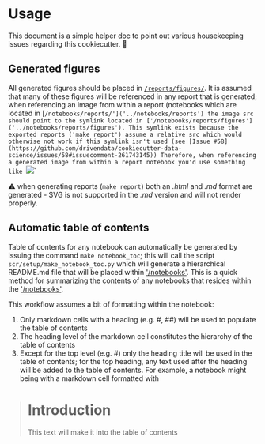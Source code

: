 # Usage

This document is a simple helper doc to point out various housekeeping issues regarding this cookiecutter. :poop:

## Generated figures

All generated figures should be placed in [`/reports/figures/`]('../reports/figures'). It is assumed that many of these figures will be referenced in any report that is generated; when referencing an image from within a report (notebooks which are located in [`/notebooks/reports/']('../notebooks/reports') the image src should point to the symlink located in ['/notebooks/reports/figures']('../notebooks/reports/figures'). This symlink exists because the exported reports ('make report') assume a relative src which would otherwise not work if this symlink isn't used (see [Issue #58](https://github.com/drivendata/cookiecutter-data-science/issues/58#issuecomment-261743145)) Therefore, when referencing a generated image from within a report notebook you'd use something like `<img src="figures/img.png" />`

:warning: when generating reports (`make report`) both an *.html* and *.md* format are generated - SVG is not supported in the *.md* version and will not render properly.

## Automatic table of contents

Table of contents for any notebook can automatically be generated by issuing the command `make notebook_toc`; this will call the script `scr/setup/make_notebook_toc.py` which will generate a hierarchical README.md file that will be placed within ['/notebooks']('../reports'). This is a quick method for summarizing the contents of any notebooks that resides within the ['/notebooks']('../reports'). 

This workflow assumes a bit of formatting within the notebook:

1. Only markdown cells with a heading (e.g. #, ##) will be used to populate the table of contents
2. The heading level of the markdown cell constitutes the hierarchy of the table of contents
3. Except for the top level (e.g. #) only the heading title will be used in the table of contents; for the top heading, any text used after the heading will be added to the table of contents. For example, a notebook might being with a markdown cell formatted with

> # Introduction
> 
> This text will make it into the table of contents
